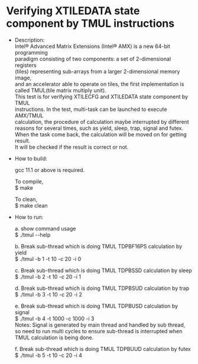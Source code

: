 Verifying XTILEDATA state component by TMUL instructions
====================

- Description:  
Intel® Advanced Matrix Extensions (Intel® AMX) is a new 64-bit programming  
paradigm consisting of two components: a set of 2-dimensional registers  
(tiles) representing sub-arrays from a larger 2-dimensional memory image,  
and an accelerator able to operate on tiles, the first implementation is  
called TMUL(tile matrix multiply unit).  
This test is for verifying XTILECFG and XTILEDATA state component by TMUL  
instructions. In the test, multi-task can be launched to execute AMX/TMUL  
calculation, the procedure of calculation maybe interrupted by different  
reasons for several times, such as yield, sleep, trap, signal and futex.  
When the task come back, the calculation will be moved on for getting result.  
It will be checked if the result is correct or not.

- How to build:  

    gcc 11.1 or above is required.  

    To compile,  
    $ make

    To clean,  
    $ make clean

- How to run:

    a. show command usage  
    $ ./tmul --help

    b. Break sub-thread which is doing TMUL TDPBF16PS calculation by yield  
    $ ./tmul -b 1 -t 10 -c 20 -i 0

    c. Break sub-thread which is doing TMUL TDPBSSD calculation by sleep  
    $ ./tmul -b 2 -t 10 -c 20 -i 1

    d. Break sub-thread which is doing TMUL TDPBSUD calculation by trap  
    $ ./tmul -b 3 -t 10 -c 20 -i 2

    e. Break sub-thread which is doing TMUL TDPBUSD calculation by signal  
    $ ./tmul -b 4 -t 1000 -c 1000 -i 3  
    Notes: Signal is generated by main thread and handled by sub thread,  
    so need to run multi cycles to ensure sub-thread is interrupted when  
    TMUL calculation is being done.

    f. Break sub-thread which is doing TMUL TDPBUUD calculation by futex  
    $ ./tmul -b 5 -t 10 -c 20 -i 4

